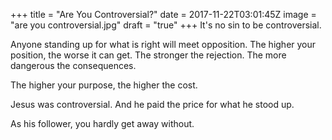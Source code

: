 +++
title = "Are You Controversial?"
date = 2017-11-22T03:01:45Z
image = "are you controversial.jpg"
draft = "true"
+++
It's no sin to be controversial.

Anyone standing up for what is right will meet opposition. The higher your position, the worse it can get. The stronger the rejection. The more dangerous the consequences.

The higher your purpose, the higher the cost.

Jesus was controversial. And he paid the price for what he stood up.

As his follower, you hardly get away without.